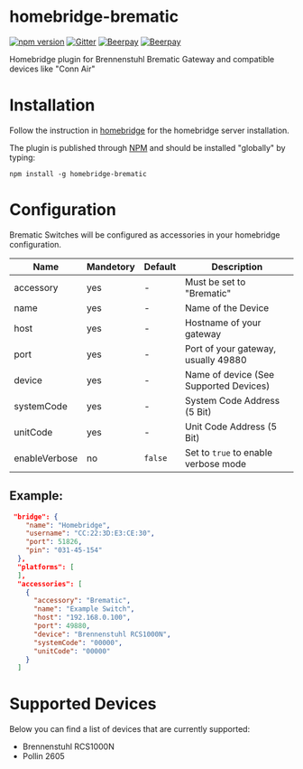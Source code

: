 # homebridge-brematic
[![npm version](https://badge.fury.io/js/homebridge-brematic.svg)](https://badge.fury.io/js/homebridge-brematic)
[![Gitter](https://badges.gitter.im/cvieth/homebridge-brematic.svg)](https://gitter.im/cvieth/homebridge-brematic?utm_source=badge&utm_medium=badge&utm_campaign=pr-badge&utm_content=body_badge)
[![Beerpay](https://beerpay.io/cvieth/homebridge-brematic/badge.svg?style=beer)](https://beerpay.io/cvieth/homebridge-brematic)
[![Beerpay](https://beerpay.io/cvieth/homebridge-brematic/make-wish.svg?style=flat)](https://beerpay.io/cvieth/homebridge-brematic)

Homebridge plugin for Brennenstuhl Brematic Gateway and compatible devices like "Conn Air"

# Installation
Follow the instruction in [homebridge](https://www.npmjs.com/package/homebridge) for the
homebridge server installation.

The plugin is published through [NPM](https://www.npmjs.com/package/homebridge-brematic) and
should be installed "globally" by typing:

    npm install -g homebridge-brematic

# Configuration

Brematic Switches will be configured as accessories in your homebridge configuration.

| Name | Mandetory | Default | Description |
| --- | --- | --- | --- |
|accessory |yes | - |Must be set to "Brematic" |
|name |yes | - |Name of the Device |
|host |yes | - |Hostname of your gateway |
|port |yes | - |Port of your gateway, usually 49880 |
|device |yes | - |Name of device (See Supported Devices) |
|systemCode |yes | - |System Code Address (5 Bit) |
|unitCode |yes | - |Unit Code Address (5 Bit) |
|enableVerbose |no | `false` | Set to `true` to enable verbose mode |

## Example:
```json
 "bridge": {
    "name": "Homebridge",
    "username": "CC:22:3D:E3:CE:30",
    "port": 51826,
    "pin": "031-45-154"
  },
  "platforms": [
  ],
  "accessories": [
    {
      "accessory": "Brematic",
      "name": "Example Switch",
      "host": "192.168.0.100",
      "port": 49880,
      "device": "Brennenstuhl RCS1000N",
      "systemCode": "00000",
      "unitCode": "00000" 
    }
  ]
```

# Supported Devices

Below you can find a list of devices that are currently supported:

  * Brennenstuhl RCS1000N
  * Pollin 2605

